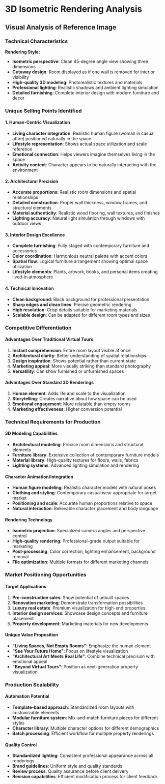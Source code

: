 # 3D Isometric Rendering Analysis

## Visual Analysis of Reference Image

### Technical Characteristics
**Rendering Style:**
- **Isometric perspective**: Clean 45-degree angle view showing three dimensions
- **Cutaway design**: Room displayed as if one wall is removed for interior visibility
- **High-quality 3D modeling**: Photorealistic textures and materials
- **Professional lighting**: Realistic shadows and ambient lighting simulation
- **Detailed furnishing**: Complete interior design with modern furniture and decor

### Unique Selling Points Identified

#### 1. Human-Centric Visualization
- **Living character integration**: Realistic human figure (woman in casual attire) positioned naturally in the space
- **Lifestyle representation**: Shows actual space utilization and scale reference
- **Emotional connection**: Helps viewers imagine themselves living in the space
- **Activity context**: Character appears to be naturally interacting with the environment

#### 2. Architectural Precision
- **Accurate proportions**: Realistic room dimensions and spatial relationships
- **Detailed construction**: Proper wall thickness, window frames, and structural elements
- **Material authenticity**: Realistic wood flooring, wall textures, and finishes
- **Lighting accuracy**: Natural light simulation through windows with outdoor views

#### 3. Interior Design Excellence
- **Complete furnishing**: Fully staged with contemporary furniture and accessories
- **Color coordination**: Harmonious neutral palette with accent colors
- **Spatial flow**: Logical furniture arrangement showing optimal space utilization
- **Lifestyle elements**: Plants, artwork, books, and personal items creating lived-in atmosphere

#### 4. Technical Innovation
- **Clean background**: Black background for professional presentation
- **Sharp edges and clean lines**: Precise geometric rendering
- **High resolution**: Crisp details suitable for marketing materials
- **Scalable design**: Can be adapted for different room types and sizes

### Competitive Differentiation

#### Advantages Over Traditional Virtual Tours
1. **Instant comprehension**: Entire room layout visible at once
2. **Architectural clarity**: Better understanding of spatial relationships
3. **Design inspiration**: Shows potential rather than current state
4. **Marketing appeal**: More visually striking than standard photography
5. **Versatility**: Can show furnished or unfurnished spaces

#### Advantages Over Standard 3D Renderings
1. **Human element**: Adds life and scale to the visualization
2. **Storytelling**: Creates narrative about how space can be used
3. **Emotional engagement**: More relatable than empty rooms
4. **Marketing effectiveness**: Higher conversion potential

### Technical Requirements for Production

#### 3D Modeling Capabilities
- **Architectural modeling**: Precise room dimensions and structural elements
- **Furniture library**: Extensive collection of contemporary furniture models
- **Material library**: High-quality textures for floors, walls, fabrics
- **Lighting systems**: Advanced lighting simulation and rendering

#### Character Animation/Integration
- **Human figure modeling**: Realistic character models with natural poses
- **Clothing and styling**: Contemporary casual wear appropriate for target market
- **Positioning and scale**: Accurate human proportions relative to space
- **Natural interaction**: Believable character placement and body language

#### Rendering Technology
- **Isometric projection**: Specialized camera angles and perspective control
- **High-quality rendering**: Professional-grade output suitable for marketing
- **Post-processing**: Color correction, lighting enhancement, background removal
- **File optimization**: Multiple formats for different marketing channels

### Market Positioning Opportunities

#### Target Applications
1. **Pre-construction sales**: Show potential of unbuilt spaces
2. **Renovation marketing**: Demonstrate transformation possibilities
3. **Luxury real estate**: Premium visualization for high-end properties
4. **Interior design services**: Showcase design concepts and furniture placement
5. **Property development**: Marketing materials for new developments

#### Unique Value Proposition
- **"Living Spaces, Not Empty Rooms"**: Emphasize the human element
- **"See Your Future Home"**: Focus on lifestyle visualization
- **"Architectural Art Meets Real Life"**: Combine technical precision with emotional appeal
- **"Beyond Virtual Tours"**: Position as next-generation property visualization

### Production Scalability

#### Automation Potential
- **Template-based approach**: Standardized room layouts with customizable elements
- **Modular furniture system**: Mix-and-match furniture pieces for different styles
- **Character library**: Multiple character options for different demographics
- **Batch processing**: Efficient workflow for multiple property renderings

#### Quality Control
- **Standardized lighting**: Consistent professional appearance across all renderings
- **Brand guidelines**: Uniform style and quality standards
- **Review process**: Quality assurance before client delivery
- **Revision capabilities**: Efficient modification process for client feedback


